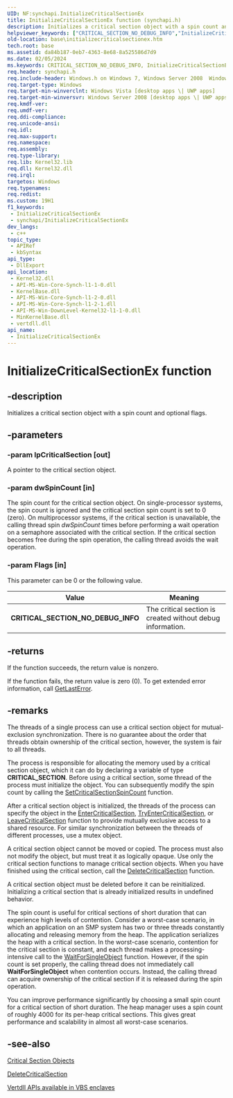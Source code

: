 ```yaml
---
UID: NF:synchapi.InitializeCriticalSectionEx
title: InitializeCriticalSectionEx function (synchapi.h)
description: Initializes a critical section object with a spin count and optional flags.
helpviewer_keywords: ["CRITICAL_SECTION_NO_DEBUG_INFO","InitializeCriticalSectionEx","InitializeCriticalSectionEx function","base.initializecriticalsectionex","synchapi/InitializeCriticalSectionEx","winbase/InitializeCriticalSectionEx"]
old-location: base\initializecriticalsectionex.htm
tech.root: base
ms.assetid: da84b187-0eb7-4363-8e68-8a525586d7d9
ms.date: 02/05/2024
ms.keywords: CRITICAL_SECTION_NO_DEBUG_INFO, InitializeCriticalSectionEx, InitializeCriticalSectionEx function, base.initializecriticalsectionex, synchapi/InitializeCriticalSectionEx, winbase/InitializeCriticalSectionEx
req.header: synchapi.h
req.include-header: Windows.h on Windows 7, Windows Server 2008  Windows Server 2008 R2
req.target-type: Windows
req.target-min-winverclnt: Windows Vista [desktop apps \| UWP apps]
req.target-min-winversvr: Windows Server 2008 [desktop apps \| UWP apps]
req.kmdf-ver: 
req.umdf-ver: 
req.ddi-compliance: 
req.unicode-ansi: 
req.idl: 
req.max-support: 
req.namespace: 
req.assembly: 
req.type-library: 
req.lib: Kernel32.lib
req.dll: Kernel32.dll
req.irql: 
targetos: Windows
req.typenames: 
req.redist: 
ms.custom: 19H1
f1_keywords:
 - InitializeCriticalSectionEx
 - synchapi/InitializeCriticalSectionEx
dev_langs:
 - c++
topic_type:
 - APIRef
 - kbSyntax
api_type:
 - DllExport
api_location:
 - Kernel32.dll
 - API-MS-Win-Core-Synch-l1-1-0.dll
 - KernelBase.dll
 - API-MS-Win-Core-Synch-l1-2-0.dll
 - API-MS-Win-Core-Synch-l1-2-1.dll
 - API-MS-Win-DownLevel-Kernel32-l1-1-0.dll
 - MinKernelBase.dll
 - vertdll.dll
api_name:
 - InitializeCriticalSectionEx
---
```


# InitializeCriticalSectionEx function

## -description

Initializes a critical section object with a spin count and optional flags.

## -parameters

### -param lpCriticalSection [out]

A pointer to the critical section object.

### -param dwSpinCount [in]

The spin count for the critical section object. On single-processor systems, the spin count is ignored and the critical section spin count is set to 0 (zero). On multiprocessor systems, if the critical section is unavailable, the calling thread spin *dwSpinCount* times before performing a wait operation on a semaphore associated with the critical section. If the critical section becomes free during the spin operation, the calling thread avoids the wait operation.

### -param Flags [in]

This parameter can be 0 or the following value.

| Value | Meaning |
|-------|---------|
| **CRITICAL_SECTION_NO_DEBUG_INFO** | The critical section is created without debug information. |

## -returns

If the function succeeds, the return value is nonzero.

If the function fails, the return value is zero (0). To get extended error information, call [GetLastError](../errhandlingapi/nf-errhandlingapi-getlasterror.md).

## -remarks

The threads of a single process can use a critical section object for mutual-exclusion synchronization. There is no guarantee about the order that threads obtain ownership of the critical section, however, the system is fair to all threads.

The process is responsible for allocating the memory used by a critical section object, which it can do by declaring a variable of type **CRITICAL_SECTION**. Before using a critical section, some thread of the process must initialize the object. You can subsequently modify the spin count by calling the [SetCriticalSectionSpinCount](nf-synchapi-setcriticalsectionspincount.md) function.

After a critical section object is initialized, the threads of the process can specify the object in the [EnterCriticalSection](nf-synchapi-entercriticalsection.md), [TryEnterCriticalSection](nf-synchapi-tryentercriticalsection.md), or [LeaveCriticalSection](nf-synchapi-leavecriticalsection.md) function to provide mutually exclusive access to a shared resource. For similar synchronization between the threads of different processes, use a mutex object.

A critical section object cannot be moved or copied. The process must also not modify the object, but must treat it as logically opaque. Use only the critical section functions to manage critical section objects. When you have finished using the critical section, call the [DeleteCriticalSection](nf-synchapi-deletecriticalsection.md) function.

A critical section object must be deleted before it can be reinitialized. Initializing a critical section that is already  initialized results in undefined behavior.

The spin count is useful for critical sections of short duration that can experience high levels of contention. Consider a worst-case scenario, in which an application on an SMP system has two or three threads constantly allocating and releasing memory from the heap. The application serializes the heap with a critical section. In the worst-case scenario, contention for the critical section is constant, and each thread makes a processing-intensive call to the 
[WaitForSingleObject](nf-synchapi-waitforsingleobject.md) function. However, if the spin count is set properly, the calling thread does not immediately call **WaitForSingleObject** when contention occurs. Instead, the calling thread can acquire ownership of the critical section if it is released during the spin operation.

You can improve performance significantly by choosing a small spin count for a critical section of short duration. The heap manager uses a spin count of roughly 4000 for its per-heap critical sections. This gives great performance and scalability in almost all worst-case scenarios.

## -see-also

[Critical Section Objects](/windows/win32/Sync/critical-section-objects)

[DeleteCriticalSection](nf-synchapi-deletecriticalsection.md)

[Vertdll APIs available in VBS enclaves](/windows/win32/trusted-execution/enclaves-available-in-vertdll)
